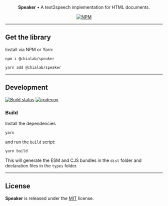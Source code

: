 <p align="center">
  <strong>Speaker</strong> • A text2speech implementation for HTML documents.
</p>

<p align="center">
    <a href="https://www.npmjs.com/package/@chialab/speaker"><img alt="NPM" src="https://img.shields.io/npm/v/@chialab/speaker.svg"></a>
</p>

---

## Get the library

Install via NPM or Yarn:

```
npm i @chialab/speaker
```

```
yarn add @chialab/speaker
```

---

## Development

[![Build status](https://github.com/chialab/speaker/workflows/Main/badge.svg)](https://github.com/chialab/speaker/actions?query=workflow%3ABuild)
[![codecov](https://codecov.io/gh/chialab/speaker/branch/main/graph/badge.svg)](https://codecov.io/gh/chialab/speaker)

### Build

Install the dependencies

```
yarn
```

and run the `build` script:

```
yarn build
```

This will generate the ESM and CJS bundles in the `dist` folder and declaration files in the `types` folder.

---

## License

**Speaker** is released under the [MIT](https://github.com/chialab/speaker/blob/main/LICENSE) license.
